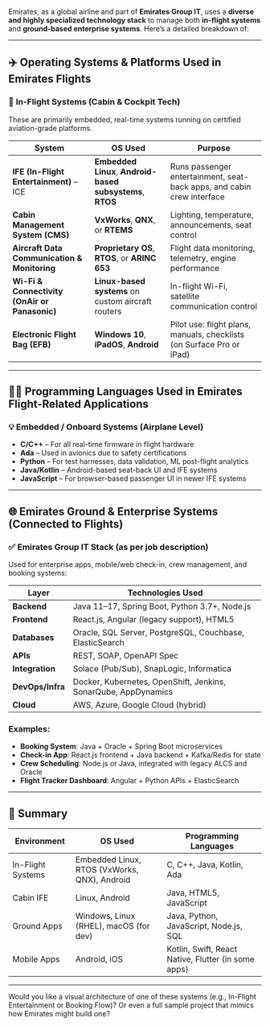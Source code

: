 Emirates, as a global airline and part of **Emirates Group IT**, uses a **diverse and highly specialized technology stack** to manage both **in-flight systems** and **ground-based enterprise systems**. Here’s a detailed breakdown of:

---

## ✈️ Operating Systems & Platforms Used in Emirates Flights

### 🛫 **In-Flight Systems (Cabin & Cockpit Tech)**

These are primarily embedded, real-time systems running on certified aviation-grade platforms.

| System                                        | OS Used                                                    | Purpose                                                                |
| --------------------------------------------- | ---------------------------------------------------------- | ---------------------------------------------------------------------- |
| **IFE (In-Flight Entertainment)** – ICE       | **Embedded Linux**, **Android-based subsystems**, **RTOS** | Runs passenger entertainment, seat-back apps, and cabin crew interface |
| **Cabin Management System (CMS)**             | **VxWorks**, **QNX**, or **RTEMS**                         | Lighting, temperature, announcements, seat control                     |
| **Aircraft Data Communication & Monitoring**  | **Proprietary OS**, **RTOS**, or **ARINC 653**             | Flight data monitoring, telemetry, engine performance                  |
| **Wi-Fi & Connectivity (OnAir or Panasonic)** | **Linux-based systems** on custom aircraft routers         | In-flight Wi-Fi, satellite communication control                       |
| **Electronic Flight Bag (EFB)**               | **Windows 10**, **iPadOS**, **Android**                    | Pilot use: flight plans, manuals, checklists (on Surface Pro or iPad)  |

---

## 🧑‍💻 Programming Languages Used in Emirates Flight-Related Applications

### 💡 Embedded / Onboard Systems (Airplane Level)

* **C/C++** – For all real-time firmware in flight hardware
* **Ada** – Used in avionics due to safety certifications
* **Python** – For test harnesses, data validation, ML post-flight analytics
* **Java/Kotlin** – Android-based seat-back UI and IFE systems
* **JavaScript** – For browser-based passenger UI in newer IFE systems

---

## 🌐 Emirates Ground & Enterprise Systems (Connected to Flights)

### ✅ Emirates Group IT Stack (as per job description)

Used for enterprise apps, mobile/web check-in, crew management, and booking systems:

| Layer            | Technologies Used                                              |
| ---------------- | -------------------------------------------------------------- |
| **Backend**      | Java 11–17, Spring Boot, Python 3.7+, Node.js                  |
| **Frontend**     | React.js, Angular (legacy support), HTML5                      |
| **Databases**    | Oracle, SQL Server, PostgreSQL, Couchbase, ElasticSearch       |
| **APIs**         | REST, SOAP, OpenAPI Spec                                       |
| **Integration**  | Solace (Pub/Sub), SnapLogic, Informatica                       |
| **DevOps/Infra** | Docker, Kubernetes, OpenShift, Jenkins, SonarQube, AppDynamics |
| **Cloud**        | AWS, Azure, Google Cloud (hybrid)                              |

### Examples:

* **Booking System**: Java + Oracle + Spring Boot microservices
* **Check-in App**: React.js frontend + Java backend + Kafka/Redis for state
* **Crew Scheduling**: Node.js or Java, integrated with legacy ALCS and Oracle
* **Flight Tracker Dashboard**: Angular + Python APIs + ElasticSearch

---

## 🧠 Summary

| Environment       | OS Used                                      | Programming Languages                               |
| ----------------- | -------------------------------------------- | --------------------------------------------------- |
| In-Flight Systems | Embedded Linux, RTOS (VxWorks, QNX), Android | C, C++, Java, Kotlin, Ada                           |
| Cabin IFE         | Linux, Android                               | Java, HTML5, JavaScript                             |
| Ground Apps       | Windows, Linux (RHEL), macOS (for dev)       | Java, Python, JavaScript, Node.js, SQL              |
| Mobile Apps       | Android, iOS                                 | Kotlin, Swift, React Native, Flutter (in some apps) |

---

Would you like a visual architecture of one of these systems (e.g., In-Flight Entertainment or Booking Flow)? Or even a full sample project that mimics how Emirates might build one?
